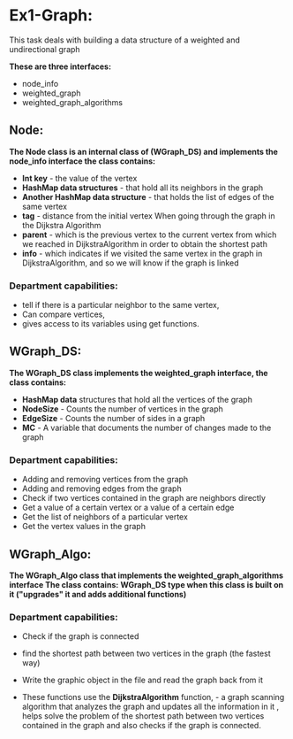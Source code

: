<h1>Ex1-Graph:</h1>


This task deals with building a data structure of a weighted and undirectional graph

**These are three interfaces:**
* node_info
* weighted_graph 
* weighted_graph_algorithms

<h2>Node:</h2>

**The Node class is an internal class of (WGraph_DS) and implements the node_info interface the class contains:**

* **Int key** - the value of the vertex
* **HashMap data structures** - that hold all its neighbors in the graph
* **Another HashMap data structure** -  that holds the list of edges of the same vertex
* **tag** - distance from the initial vertex When going through the graph in the Dijkstra Algorithm
* **parent** - which is the previous vertex to the current vertex from which we reached in DijkstraAlgorithm in order to obtain the shortest path
* **info** -  which indicates if we visited the same vertex in the graph in DijkstraAlgorithm, and so we will know if the graph is linked

<h3>Department capabilities:</h3>

* tell if there is a particular neighbor to the same vertex,
* Can compare vertices,
* gives access to its variables using get functions.

<h2>WGraph_DS:</h2>

**The WGraph_DS class implements the weighted_graph interface, the class contains:**

* **HashMap data** structures that hold all the vertices of the graph
* **NodeSize** - Counts the number of vertices in the graph
* **EdgeSize** - Counts the number of sides in a graph
* **MC** - A variable that documents the number of changes made to the graph

<h3>Department capabilities:</h3>

* Adding and removing vertices from the graph
* Adding and removing edges from the graph
* Check if two vertices contained in the graph are neighbors directly
* Get a value of a certain vertex or a value of a certain edge
* Get the list of neighbors of a particular vertex
* Get the vertex values in the graph

<h2>WGraph_Algo:</h2>

**The WGraph_Algo class that implements the weighted_graph_algorithms interface The class contains:**
**WGraph_DS type when this class is built on it ("upgrades" it and adds additional functions)**

<h3>Department capabilities:</h3>

* Check if the graph is connected
* find the shortest path between two vertices in the graph (the fastest way)
* Write the graphic object in the file and read the graph back from it

* These functions use the **DijkstraAlgorithm** function, - a graph scanning algorithm that analyzes the graph and updates all the information in it ,
helps solve the problem of the shortest path between two vertices contained in the graph and also checks if the graph is connected.



